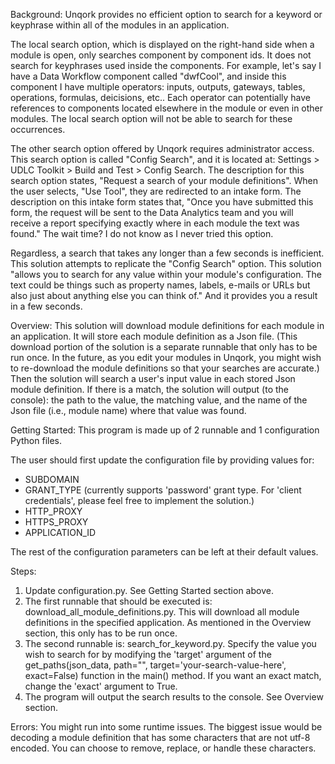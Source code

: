 Background:
Unqork provides no efficient option to search for a keyword or keyphrase within all of the modules in an application.

The local search option, which is displayed on the right-hand side when a module is open, only searches component by component ids. It does not search for keyphrases used inside the components. For example, let's say I have a Data Workflow component called "dwfCool", and inside this component I have multiple operators: inputs, outputs, gateways, tables, operations, formulas, deicisions, etc.. Each operator can potentially have references to components located elsewhere in the module or even in other modules. The local search option will not be able to search for these occurrences.

The other search option offered by Unqork requires administrator access. This search option is called "Config Search", and it is located at: Settings > UDLC Toolkit > Build and Test > Config Search. The description for this search option states, "Request a search of your module definitions". When the user selects, "Use Tool", they are redirected to an intake form. The description on this intake form states that, "Once you have submitted this form, the request will be sent to the Data Analytics team and you will receive a report specifying exactly where in each module the text was found." The wait time? I do not know as I never tried this option.

Regardless, a search that takes any longer than a few seconds is inefficient. This solution attempts to replicate the "Config Search" option. This solution "allows you to search for any value within your module's configuration. The text could be things such as property names, labels, e-mails or URLs but also just about anything else you can think of." And it provides you a result in a few seconds.


Overview:
This solution will download module definitions for each module in an application. It will store each module definition as a Json file. (This download portion of the solution is a separate runnable that only has to be run once. In the future, as you edit your modules in Unqork, you might wish to re-download the module definitions so that your searches are accurate.) Then the solution will search a user's input value in each stored Json module definition. If there is a match, the solution will output (to the console): the path to the value, the matching value, and the name of the Json file (i.e., module name) where that value was found.


Getting Started:
This program is made up of 2 runnable and 1 configuration Python files.

The user should first update the configuration file by providing values for:
  - SUBDOMAIN
  - GRANT_TYPE (currently supports 'password' grant type. For 'client credentials', please feel free to implement the solution.)
  - HTTP_PROXY
  - HTTPS_PROXY
  - APPLICATION_ID

The rest of the configuration parameters can be left at their default values.

Steps:
1. Update configuration.py. See Getting Started section above.
2. The first runnable that should be executed is: download_all_module_definitions.py. This will download all module definitions in the specified application. As mentioned in the Overview section, this only has to be run once.
3. The second runnable is: search_for_keyword.py. Specify the value you wish to search for by modifying the 'target' argument of the get_paths(json_data, path="", target='your-search-value-here', exact=False) function in the main() method. If you want an exact match, change the 'exact' argument to True.
4. The program will output the search results to the console. See Overview section.

Errors:
You might run into some runtime issues. The biggest issue would be decoding a module definition that has some characters that are not utf-8 encoded. You can choose to remove, replace, or handle these characters.

